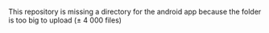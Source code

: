 This repository is missing a directory for the android app because the folder is too big to upload (± 4 000 files)
